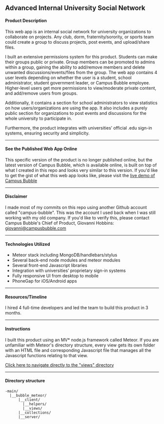 ## Advanced Internal University Social Network

#### Product Description
This web app is an internal social network for university organizations to collaborate on projects. Any club, dorm, fraternity/sorority, or sports team could create a group to discuss projects, post events, and upload/share files.

I built an extensive permissions system for this product. Students can make their groups public or private. Group members can be promoted to admins within a group, gaining the ability to add/remove members and delete unwanted discussions/events/files from the group. The web app contains 4 user levels depending on whether the user is a student, school administrator, student government leader, or Campus Bubble employee. Higher-level users get more permissions to view/moderate private content, and add/remove users from groups.

Additionally, it contains a section for school administrators to view statistics on how users/organizations are using the app. It also includes a purely public section for organizations to post events and discussions for the whole university to participate in.

Furthermore, the product integrates with universities’ official .edu sign-in systems, ensuring security and simplicity.

---

#### See the Published Web App Online
This specific version of the product is no longer published online, but the latest version of Campus Bubble, which is available online, is built on top of what I created in this repo and looks very similar to this version. If you'd like to get the gist of what this web app looks like, please visit the [live demo of Campus Bubble](https://demo.campusbubble.com/explore)

---

#### Disclaimer
I made most of my commits on this repo using another Github account called "campus-bubble". This was the account I used back when I was still working with my old company. If you'd like to verify this, please contact Campus Bubble's Chief of Product, Giovanni Hobbins: giovanni@campusbubble.com

---

#### Technologies Utilized
- Meteor stack including MongoDB/handlebars/stylus
- Several back-end node modules and meteor modules
- Several front-end Javascript libraries
- Integration with universities’ proprietary sign-in systems
- Fully responsive UI from desktop to mobile
- PhoneGap for iOS/Android apps

---

#### Resources/Timeline
I hired 4 full-time developers and led the team to build this product in 3 months.

---

#### Instructions
I built this product using an MV* node.js framework called Meteor. If you are unfamiliar with Meteor's directory structure, every view gets its own folder with an HTML file and corresponding Javascript file that manages all the Javascript functions relating to that view.

[Click here to navigate directly to the "views" directory](https://github.com/ThePatShea/advanced-internal-university-social-network/tree/master/main/bubble_meteor/client/views)

---

#### Directory structure
```
-main/
  |__bubble_meteor/
      |__client/
        |__helpers/
        |__views/
      |__collections/
      |__server/
```
